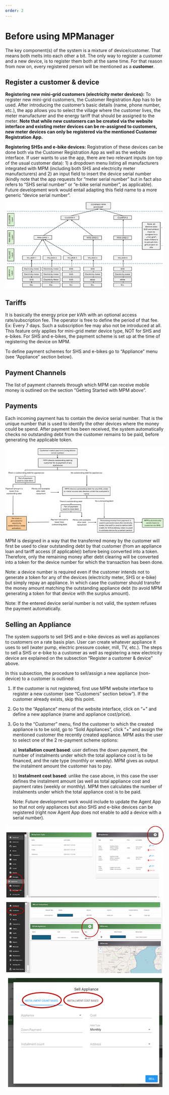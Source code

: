```yaml
---
order: 2
---
```


# Before using MPManager

The key component(s) of the system is a mixture of device/customer. That means both melts into each other a bit. The only way to register a customer and a new device, is to register them both at the same time. For that reason from now on, every registered person will be mentioned as a **customer**.

## Register a customer & device

**Registering new mini-grid customers (electricity meter devices):** To register new mini-grid customers, the Customer Registration App has to be used. After introducing the customer’s basic details (name, phone number, etc.), the app allows you to select the village where the customer lives, the meter manufacturer and the energy tariff that should be assigned to the meter. **Note that while new customers can be created via the website interface and existing meter devices can be re-assigned to customers, new meter devices can only be registered via the mentioned Customer Registration App.**

**Registering SHSs and e-bike devices:** Registration of these devices can be done both via the Customer Registration App as well as the website interface. If user wants to use the app, there are two relevant inputs (on top of the usual customer data): 1) a dropdown menu listing all manufacturers integrated with MPM (including both SHS and electricity meter manufacturers) and 2) an input field to insert the device serial number (kindly note that the app requests for “meter serial number” but in fact also refers to “SHS serial number” or “e-bike serial number”, as applicable). Future development work would entail adapting this field name to a more generic “device serial number”.

![MPM Architecture](images/mpm-architecture.png)

## Tariffs

It is basically the energy price per kWh with an optional access rate/subscription fee. The operator is free to define the period of that fee. Ex: Every 7 days. Such a subscription fee may also not be introduced at all. This feature only applies for mini-grid meter device type, NOT for SHS and e-bikes. For SHS and e-bikes, the payment scheme is set up at the time of registering the device on MPM.

To define payment schemes for SHS and e-bikes go to “Appliance” menu (see “Appliance” section below).

## Payment Channels

The list of payment channels through which MPM can receive mobile money is outlined on the section “Getting Started with MPM above”.

## Payments

Each incoming payment has to contain the device serial number. That is the unique number that is used to identify the other devices where the money could be spend. After payment has been received, the system automatically checks no outstanding debt from the customer remains to be paid, before generating the applicable token.

![Payment Flow Detailed](images/payment-flow-detailed.png)

MPM is designed in a way that the transferred money by the customer will first be used to clear outstanding debt by that customer (from an appliance loan and tariff access (if applicable)) before being converted into a token. Therefore, only the remaining money after debt clearing will be converted into a token for the device number for which the transaction has been done.

Note: a device number is required even if the customer intends not to generate a token for any of the devices (electricity meter, SHS or e-bike) but simply repay an appliance. In which case the customer should transfer the money amount matching the outstanding appliance debt (to avoid MPM generating a token for that device with the surplus amount).

Note: If the entered device serial number is not valid, the system refuses the payment automatically.

## Selling an Appliance

The system supports to sell SHS and e-bike devices as well as appliances to customers on a rate basis plan. User can create whatever appliance it uses to sell (water pump, electric pressure cooker, mill, TV, etc.). The steps to sell a SHS or e-bike to a customer as well as registering a new electricity device are explained on the subsection “Register a customer & device” above.

In this subsection, the procedure to sell/assign a new appliance (non-device) to a customer is outlined:

1. If the customer is not registered, first use MPM website interface to register a new customer (see “Customers” section below”). If the customer already exists, skip this point.

2. Go to the “Appliance” menu of the website interface, click on “+” and define a new appliance (name and appliance cost/price).

3. Go to the “Customer” menu, find the customer to which the created appliance is to be sold, go to “Sold Appliances”, click “+” and assign the mentioned customer the recently created appliance. MPM asks the user to select one of the 2 re-payment scheme options:

   a) **Installation count based**: user defines the down payment, the number of instalments under which the total appliance cost is to be financed, and the rate type (monthly or weekly). MPM gives as output the instalment amount the customer has to pay.

   b) **Instalment cost based**: unlike the case above, in this case the user defines the instalment amount (as well as total appliance cost and payment rates (weekly or monthly). MPM then calculates the number of instalments under which the total appliance cost is to be paid.

   Note: Future development work would include to update the Agent App so that not only appliances but also SHS and e-bike devices can be registered (right now Agent App does not enable to add a device with a serial number).

![New Appliance](images/new-appliance.png)
![Customer Sold Appliance](images/customer-sold-appliance.png)
![Appliance Payment Scheme](images/appliance-payment-scheme.png)
